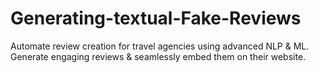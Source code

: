 # Generating-textual-Fake-Reviews
Automate review creation for travel agencies using advanced NLP &amp; ML. Generate engaging reviews &amp; seamlessly embed them on their website.
